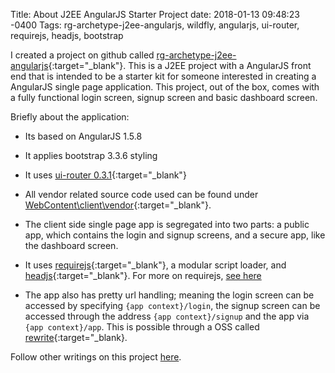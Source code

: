 Title: About J2EE AngularJS Starter Project
date: 2018-01-13 09:48:23 -0400
Tags: rg-archetype-j2ee-angularjs, wildfly, angularjs, ui-router, requirejs, headjs, bootstrap

I created a project on github called [rg-archetype-j2ee-angularjs](https://github.com/gwnio/rg-archetype-j2ee-angularjs){:target="_blank"}.  This is a J2EE project with a AngularJS front end that is intended to be a starter kit for someone interested in creating a AngularJS single page application.  This project, out of the box, comes with a fully functional login screen, signup screen and basic dashboard screen.  
<!-- PELICAN_END_SUMMARY -->

Briefly about the application:

* Its based on AngularJS 1.5.8

* It applies bootstrap 3.3.6 styling

* It uses [ui-router 0.3.1](https://github.com/angular-ui/ui-router){:target="_blank"}

* All vendor related source code used can be found under [WebContent\client\vendor](https://github.com/gwnio/rg-archetype-j2ee-angularjs/tree/master/WebContent/client/vendor){:target="_blank"}.

* The client side single page app is segregated into two parts: a public app, which contains the login and signup screens, and a secure app, like the dashboard screen.

* It uses [requirejs](http://requirejs.org){:target="_blank"}, a modular script loader, and [headjs](http://headjs.com){:target="_blank"}.  For more on requirejs, [see here](/blog/2017/ng-conf-thomas-burleson-angular-and-requirejs-talk-notes.html)

* The app also has pretty url handling; meaning the login screen can be accessed by specifying ```{app context}/login```, the signup screen can be accessed through the address ```{app context}/signup``` and the app via ```{app context}/app```.  This is possible through a OSS called [rewrite](http://www.ocpsoft.org/rewrite){:target="_blank}.

Follow other writings on this project [here](/tag/rg-archetype-j2ee-angularjs).